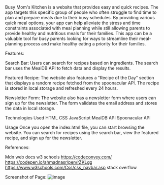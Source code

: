 Busy Mom's Kitchen is a website that provides easy and quick recipes. The app targets this specific group of people who often struggle to find time to plan and prepare meals due to their busy schedules. By providing various quick meal options, your app can help alleviate the stress and time constraints associated with meal planning while still allowing parents to provide healthy and nutritious meals for their families. This app can be a valuable tool for busy parents looking for ways to streamline their meal-planning process and make healthy eating a priority for their families.

Features:

Search Bar: Users can search for recipes based on ingredients. The search bar uses the MealDB API to fetch data and display the results.

Featured Recipe: The website also features a "Recipe of the Day" section that displays a random recipe fetched from the spoonacular API. The recipe is stored in local storage and refreshed every 24 hours.

Newsletter Form: The website also has a newsletter form where users can sign up for the newsletter. The form validates the email address and stores the data in local storage.


Technologies Used
HTML
CSS
JavaScript
MealDB API
Spoonacular API

Usage
Once you open the index.html file, you can start browsing the website. You can search for recipes using the search bar, view the featured recipe, and sign up for the newsletter.


References:

Mdn web docs
w3 schools
https://codeconvey.com/
https://codepen.io/ahmadnasr/pen/rZKLgg
https://www.w3schools.com/Css/css_navbar.asp
stack overflow 

Screenshot of Page:
![image](https://user-images.githubusercontent.com/122586416/225482916-06f92e9d-4d11-40ea-94bd-47ad74248182.png)


